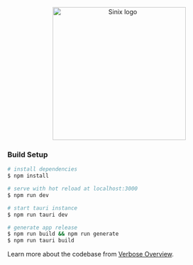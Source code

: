 <p align="center"><a href="https://sinix.dev" target="_blank" rel="noopener noreferrer"><img width="300" src="https://sinix.dev/images/logo-light.svg" alt="Sinix logo"></a></p>

### Build Setup

```bash
# install dependencies
$ npm install

# serve with hot reload at localhost:3000
$ npm run dev

# start tauri instance
$ npm run tauri dev

# generate app release
$ npm run build && npm run generate
$ npm run tauri build
```

Learn more about the codebase from [Verbose Overview](https://github.com/sinix-dev/sinix/wiki/Verbose-Overview).
